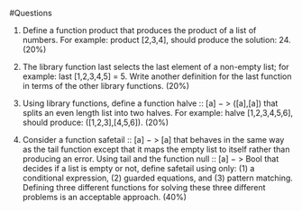 #Questions

1. Define a function product that produces the product of a list of numbers. For example: product [2,3,4], should produce the solution: 24. (20%)

2. The library function last selects the last element of a non-empty list; for example: last [1,2,3,4,5] = 5. Write another definition for the last function in terms of the other library functions. (20%)

3. Using library functions, define a function halve :: [a] − > ([a],[a]) that splits an even length list into two halves. For example: halve [1,2,3,4,5,6], should produce: ([1,2,3],[4,5,6]). (20%)

4. Consider a function safetail :: [a] − > [a] that behaves in the same way as the tail function except that it maps the empty list to itself rather than producing an error. Using tail and the function null :: [a] − > Bool that decides if a list is empty or not, define safetail using only: (1) a conditional expression, (2) guarded equations, and (3) pattern matching. Defining three different functions for solving these three different problems is an acceptable approach. (40%)